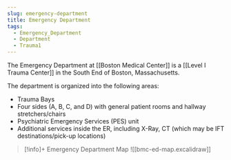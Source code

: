 ```yaml
---
slug: emergency-department
title: Emergency Department
tags:
  - Emergency_Department
  - Department
  - Trauma1
---
```

The Emergency Department at [[Boston Medical Center]] is a [[Level I Trauma Center]] in the South End of Boston, Massachusetts.

The department is organized into the following areas:
- Trauma Bays
- Four sides (A, B, C, and D) with general patient rooms and hallway stretchers/chairs
- Psychiatric Emergency Services (PES) unit
- Additional services inside the ER, including X-Ray, CT (which may be IFT destinations/pick-up locations)

> [!info]+ Emergency Department Map
> ![[bmc-ed-map.excalidraw]]